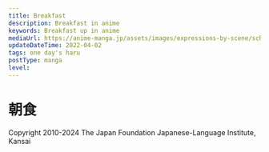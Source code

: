 ```yaml
---
title: Breakfast
description: Breakfast in anime
keywords: Breakfast up in anime
mediaUrl: https://anime-manga.jp/assets/images/expressions-by-scene/school/1-2.webp
updateDateTime: 2022-04-02
tags: one day's haru
postType: manga
level:
---
```


# 朝食

<Grid>
    <Item
      page="page 1"
      img="https://anime-manga.jp/assets/images/expressions-by-scene/school/1-2.webp"
    >
        <KTextScript
          people="お姉"
          text="いただきまーす"
          mean="This looks great! (I humbly receive this food) "
          sound="school/schoolscene_01_10.mp3"
        />
        <KTextScript
          text="ズズ・・・"
          mean="Sup sup"
          sound="school/school_se_01_11.mp3"
        />
        <KTextScript
          people="お姉"
          text="ごちそうさまでした"
          mean="That was delicious! (Thank you for the feast)"
          sound="school/schoolscene_01_12.mp3"
        />
        <KTextScript
          people="妹"
          text="おねーちゃーん、三つ編みしてー"
          mean="Hey 'sis, can you plait my hair for me? "
          sound="school/schoolscene_01_13.mp3"
        />
        <KTextScript
          people="お姉"
          text="きゅっ"
          mean="GRRP"
          sound="school/school_se_01_14.mp3"
        />
        <KTextScript
          people="お姉"
          text="これでよし・・・と"
          mean="Okay, that's… perfect. "
          sound="school/schoolscene_01_15.mp3"
        />
        <KTextScript
          people="お姉の友達"
          text="はるちゃーん"
          mean="Haru-chan! "
          sound="school/schoolscene_01_16.mp3"
        />
        <KTextScript
          people="お姉の友達"
          text="がっこ　いこ～！"
          mean="Let's go to school!"
          sound="school/schoolscene_01_17.mp3"
        />
        <KTextScript
          people="お姉"
          text="あっ　お弁当っ"
          mean="Ah! My lunchbox…"
          sound="school/schoolscene_01_19.mp3"
        />
        <KTextScript
          text="パタパタ"
          mean="RUSH RUSH ; FLAP"
          sound="school/school_se_01_18.mp3"
        />
        <KTextScript
          people="お姉"
          text="いってきまーす！"
          mean="I'm off! "
          sound="school/schoolscene_01_20.mp3"
        />
        <KTextScript
          people="妹"
          text="いってらっしゃーい！"
          mean="Have a good day! "
          sound="school/schoolscene_01_21.mp3"
        />
    </Item>
</Grid>

Copyright 2010-2024 The Japan Foundation Japanese-Language Institute, Kansai